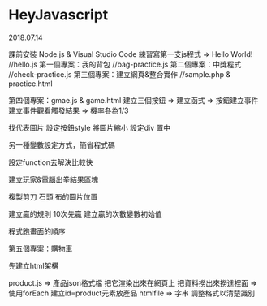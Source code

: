 # HeyJavascript
2018.07.14

課前安裝 Node.js & Visual Studio Code 
練習寫第一支js程式 => Hello World!  //hello.js
第一個專案：我的背包                 //bag-practice.js
第二個專案：中獎程式                 //check-practice.js
第三個專案：建立網頁&整合實作         //sample.php & practice.html

第四個專案：gmae.js & game.html
建立三個按鈕 => 建立函式 => 按鈕建立事件
建立事件觀看觸發結果 => 機率各為1/3

找代表圖片
設定按鈕style 將圖片縮小
設定div 置中

另一種變數設定方式，簡省程式碼

設定function去解決比較快

建立玩家&電腦出拳結果區塊

複製剪刀 石頭 布的圖片位置

建立贏的規則 10次先贏
建立贏的次數變數初始值

程式跑畫面的順序

第五個專案：購物車

先建立html架構

product.js => 產品json格式檔
把它渲染出來在網頁上
把資料撈出來撈進裡面 => 使用forEach
建立id=product元素放產品
htmlfile => 字串
調整格式以清楚識別